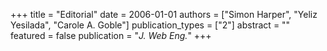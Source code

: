 +++
title = "Editorial"
date = 2006-01-01
authors = ["Simon Harper", "Yeliz Yesilada", "Carole A. Goble"]
publication_types = ["2"]
abstract = ""
featured = false
publication = "*J. Web Eng.*"
+++

